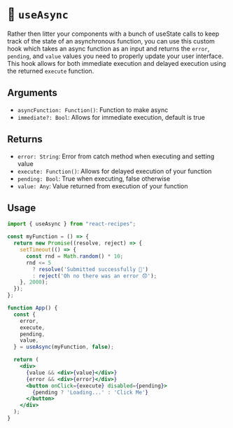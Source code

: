 # 🔄 `useAsync`

Rather then litter your components with a bunch of useState calls to keep track of the state of an asynchronous function, you can use this custom hook which takes an async function as an input and returns the `error`, `pending`, and `value` values you need to properly update your user interface. This hook allows for both immediate execution and delayed execution using the returned `execute` function.

## Arguments

- `asyncFunction: Function()`: Function to make async
- `immediate?: Bool`: Allows for immediate execution, default is true


## Returns

- `error: String`: Error from catch method when executing and setting value
- `execute: Function()`: Allows for delayed execution of your function
- `pending: Bool`: True when executing, false otherwise
- `value: Any`: Value returned from execution of your function


## Usage

```jsx
import { useAsync } from "react-recipes";

const myFunction = () => {
  return new Promise((resolve, reject) => {
    setTimeout(() => {
      const rnd = Math.random() * 10;
      rnd <= 5
        ? resolve('Submitted successfully 🙌')
        : reject('Oh no there was an error 😞');
    }, 2000);
  });
};

function App() {
  const {
    error,
    execute,
    pending,
    value,
  } = useAsync(myFunction, false);

  return (
    <div>
      {value && <div>{value}</div>}
      {error && <div>{error}</div>}
      <button onClick={execute} disabled={pending}>
        {pending ? 'Loading...' : 'Click Me'}
      </button>
    </div>
  );
}
```
